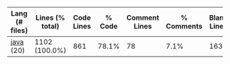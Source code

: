 |Lang (# files)|Lines (% total)|Code Lines|% Code|Comment Lines|% Comments|Blank Lines|% Blank|
| --- | --- | --- | --- | --- | --- | --- | --- |
|[java](https://github.com/Smaltin/AvilonSubBot/tree/master/statistics/java/lines_descending.md) (20)|1102 (100.0%)|861|78.1%|78|7.1%|163|14.8%|